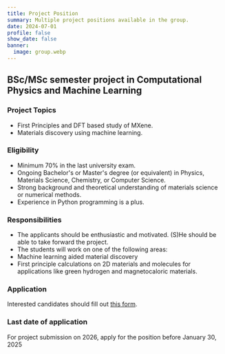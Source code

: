 ```yaml
---
title: Project Position
summary: Multiple project positions available in the group.
date: 2024-07-01
profile: false
show_date: false
banner:
  image: group.webp
---
```

## BSc/MSc semester project in Computational Physics and Machine Learning

<!--more-->
### Project Topics
- First Principles and DFT based study of MXene.
- Materials discovery using machine learning.

### Eligibility
- Minimum 70% in the last university exam.
- Ongoing Bachelor's or Master's degree (or equivalent) in Physics, Materials Science, Chemistry, or Computer Science.
- Strong background and theoretical understanding of materials science or numerical methods.
- Experience in Python programming is a plus.

### Responsibilities
- The applicants should be enthusiastic and motivated. (S)He should be able to take forward the project.
- The students will work on one of the following areas:
- Machine learning aided material discovery
- First principle calculations on 2D materials and molecules for applications like  green hydrogen and magnetocaloric materials.

### Application
Interested candidates should fill out [this form](https://forms.gle/oKHCcX8RGuG3u4pD9).
### Last date of application
For project submission on 2026, apply for the position before January 30, 2025
